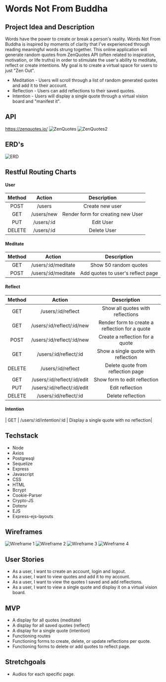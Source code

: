 # Words Not From Buddha

## Project Idea and Description

Words have the power to create or break a person's reality. 
Words Not From Buddha is inspired by moments of clarity that I've experienced through reading meaningful words strung together. This online application will generate random quotes from ZenQuotes API (often related to inspiration, motivation, or life truths) in order to stimulate the user's ability to meditate, reflect or create intentions. 
My goal is to create a virtual space for users to just "Zen Out".

* Meditation - Users will scroll through a list of random generated quotes and add it to their account.
* Reflection - Users can add reflections to their saved quotes.
* Intention - Users will display a single quote through a virtual vision board and "manifest it".

## API

https://zenquotes.io/
![ZenQuotes](./media/APIProof2.png)
![ZenQuotes2](./media/Apiproof.png)

## ERD's
![ERD](./media/ERD.png)


## Restful Routing Charts

#### User

| Method | Action | Description |
|:------:|:------:|:-----------:|
| POST   | /users | Create new user |
| GET    | /users/new | Render form for creating new User |
| PUT    | /users/:id | Edit User |
| DELETE | /users/:id | Delete User |

#### Meditate
| Method | Action | Description |
|:------:|:------:|:-----------:|
| GET    | /users/:id/meditate | Show 50 random quotes |
| POST   | /users/:id/meditate | Add quotes to user's reflect page |

#### Reflect
| Method | Action | Description |
|:------:|:------:|:-----------:|
| GET    | /users/:id/reflect | Show all quotes with reflections |
| GET    | /users/:id/reflect/:id/new | Render form to create a reflection for a quote |
| POST   | /users/:id/reflect/:id/new | Create a reflection for a quote |
| GET    | /users/:id/reflect/:id | Show a single quote with reflection |
| DELETE | /users/:id/reflect | Delete quote from reflection page |
| GET    | /users/:id/reflect/:id/edit | Show form to edit reflection |
| PUT    | /users/:id/reflect/:id/edit | Edit reflection |
| DELETE | /users/:id/reflect/:id | Delete reflection |

#### Intention
| GET    | /users/:id/intention/:id | Display a single quote with no reflection|

## Techstack

* Node
* Axios
* Postgresql
* Sequelize
* Express
* Javascript
* CSS
* HTML
* Bcrypt
* Cookie-Parser
* Crypto-JS
* Dotenv
* EJS
* Express-ejs-layouts


## Wireframes
![Wireframe 1](./media/Wireframe1.png)
![Wireframe 2](./media/Wireframe2.png)
![Wireframe 3](./media/Wireframe3.png)
![Wireframe 4](./media/Wireframe4.png)

## User Stories

* As a user, I want to create an account, login and logout.
* As a user, I want to view quotes and add it to my account.
* As a user, I want to view the quotes I saved and add reflections.
* As a user, I want to view a single quote and display it on a virtual vision board.

## MVP
* A display for all quotes (meditate)
* A display for all saved quotes (reflect)
* A display for a single quote (intention)
* Functioning routes
* Functioning forms to create, delete, or update reflections per quote.
* Functioning forms to delete or add quotes to reflect page.

## Stretchgoals
* Audios for each specific page.
